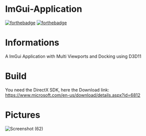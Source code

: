 # ImGui-Application
[![forthebadge](https://forthebadge.com/images/badges/made-with-c-plus-plus.svg)](https://forthebadge.com)
[![forthebadge](https://forthebadge.com/images/badges/built-with-love.svg)](https://forthebadge.com)

# Informations
A ImGui Application with Multi Viewports and Docking using D3D11

# Build
You need the DirectX SDK, here the Download link: https://www.microsoft.com/en-us/download/details.aspx?id=6812

# Pictures
![Screenshot (62)](https://user-images.githubusercontent.com/89998024/133910181-abe55150-ae69-46a8-b4a4-2cf1811c42f6.png)

